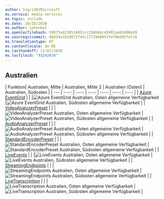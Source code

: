 ```yaml
---
author: IngridAtMicrosoft
ms.service: media-services
ms.topic: include
ms.date: 10/28/2020
ms.author: inhenkel
ms.openlocfilehash: 59873ad230514851cc256b84c45982aab5d06b20
ms.sourcegitcommit: 80034a1819072f45c1772940953fef06d92fefc8
ms.translationtype: HT
ms.contentlocale: de-DE
ms.lasthandoff: 11/03/2020
ms.locfileid: "93242634"
---
```

<!--Feature availability in region-->
## <a name="australia"></a>Australien

| Funktion| Australien, Mitte | Australien, Mitte 2 | Australien (Osten) | Australien, Südosten |
| --- | :---: | :---: | :---: | :---: | :---: | :---: |
| [Azure EventGrid](../reacting-to-media-services-events.md) | | |![ Azure EventGrid Australien, Osten allgemeine Verfügbarkeit](../media/azure-clouds-regions/ga.svg) |![Azure EventGrid Australien, Südosten allgemeine Verfügbarkeit](../media/azure-clouds-regions/ga.svg) |
| [VideoAnalyzerPreset](../analyzing-video-audio-files-concept.md) | | |![VideoAnalyzerPreset Australien, Osten allgemeine Verfügbarkeit](../media/azure-clouds-regions/ga.svg) |![VideoAnalyzerPreset Australien, Südosten allgemeine Verfügbarkeit](../media/azure-clouds-regions/ga.svg) |
| [AudioAnalyzerPreset](../analyzing-video-audio-files-concept.md) | | |![AudioAnalyzerPreset Australien, Osten allgemeine Verfügbarkeit](../media/azure-clouds-regions/ga.svg) |![AudioAnalyzerPreset Australien, Südosten allgemeine Verfügbarkeit](../media/azure-clouds-regions/ga.svg) |
| [StandardEncoderPreset](../encoding-concept.md) | | |![StandardEncoderPreset Australien, Osten allgemeine Verfügbarkeit](../media/azure-clouds-regions/ga.svg) |![StandardEncoderPreset Australien, Südosten allgemeine Verfügbarkeit](../media/azure-clouds-regions/ga.svg) |
| [LiveEvents](../live-streaming-overview.md) | | |![LiveEvents Australien, Osten allgemeine Verfügbarkeit](../media/azure-clouds-regions/ga.svg) |![LiveEvents Australien, Südosten allgemeine Verfügbarkeit](../media/azure-clouds-regions/ga.svg) |
| [StreamingEndpoints](../streaming-endpoint-concept.md) | | |![StreamingEndpoints Australien, Osten allgemeine Verfügbarkeit](../media/azure-clouds-regions/ga.svg) |![StreamingEndpoints Australien, Südosten allgemeine Verfügbarkeit](../media/azure-clouds-regions/ga.svg) |
| [LiveTranscription](../live-transcription.md) | | |![LiveTranscription Australien, Osten allgemeine Verfügbarkeit](../media/azure-clouds-regions/ga.svg) |![LiveTranscription Australien, Südosten allgemeine Verfügbarkeit](../media/azure-clouds-regions/ga.svg) |

